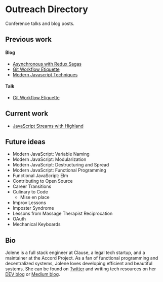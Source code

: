 # Outreach Directory

Conference talks and blog posts.

## Previous work

#### Blog

- [Asynchronous with Redux Sagas][reduxblog]
- [Git Workflow Etiquette][gitblog]
- [Modern Javascript Techniques][modernjsblog]

#### Talk

- [Git Workflow Etiquette][gittalk]

## Current work

- [JavaScript Streams with Highland][streamsblog]

## Future ideas

- Modern JavaScript: Variable Naming
- Modern JavaScript: Modularization
- Modern JavaScript: Destructuring and Spread
- Modern JavaScript: Functional Programming
- Functional JavaScript: Elm
- Contributing to Open Source
- Career Transitions
- Culinary to Code
  - Mise en place
- Improv Lessons
- Imposter Syndrome
- Lessons from Massage Therapist Reciprocation
- OAuth
- Mechanical Keyboards

## Bio

Jolene is a full stack engineer at Clause, a legal tech startup, and a maintainer at the Accord Project. As a fan of functional programming and decentralized systems, Jolene loves developing efficient and beautiful systems. She can be found on [Twitter][twitter] and writing tech resources on her [DEV blog][devlink] or [Medium blog][bloglink].

[reduxblog]: blog/redux-saga.md
[gitblog]: blog/git-workflow.md
[modernjsblog]: blog/modern-javascript.md
[gittalk]: talks/git-workflow.md
[streamsblog]: blog/highland-streams.md
[twitter]: https://twitter.com/jolanglinais
[devlink]: https://dev.to/irmerk
[bloglink]: https://medium.com/@jolene.langlinais
